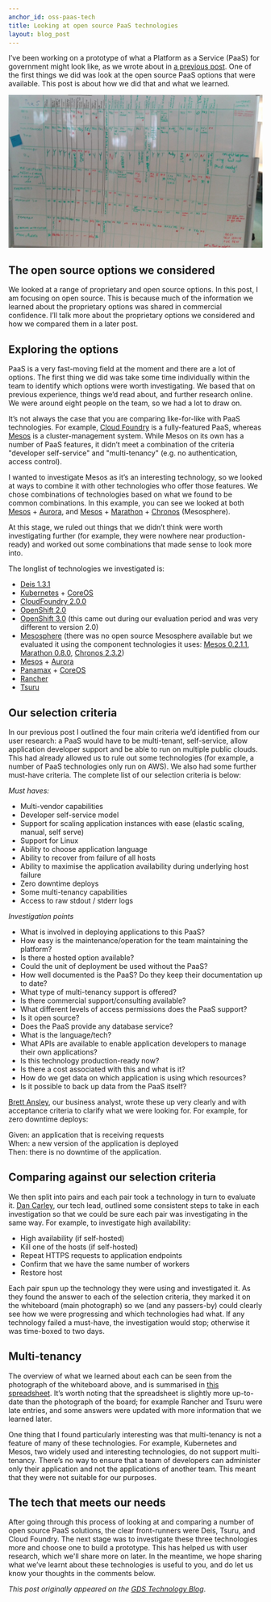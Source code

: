 ```yaml
---
anchor_id: oss-paas-tech
title: Looking at open source PaaS technologies
layout: blog_post
---
```

<p>I’ve been working on a prototype of what a Platform as a Service (PaaS) for
government might look like, as we wrote about in <a
href="https://gds.blog.gov.uk/2015/09/08/building-a-platform-to-host-digital-services/">a
previous post</a>. <span id="more-1257"></span> One of the first things we did
was look at the open source PaaS options that were available. This post is about
how we did that and what we learned.</p>
<img
src="/img/our_whiteboard_comparison.jpg" alt="Comparison table of PaaS" />
<h2>The open source options we considered</h2>
<p>We looked at a range of proprietary and open source options. In this post, I
am focusing on open source. This is because much of the information we learned
about the proprietary options was shared in commercial confidence. I’ll talk
more about the proprietary options we considered and how we compared them in a
later post.</p>
<h2>Exploring the options</h2>
<p>PaaS is a very fast-moving field at the moment and there are a lot of
options. The first thing we did was take some time individually within the team
to identify which options were worth investigating. We based that on previous
experience, things we’d read about, and further research online. We were around
eight people on the team, so we had a lot to draw on.</p>
<p>It’s not always the case that you are comparing like-for-like with PaaS
technologies. For example, <a href="https://www.cloudfoundry.org/">Cloud
Foundry</a> is a fully-featured PaaS, whereas <a
href="http://mesos.apache.org/">Mesos</a> is a cluster-management system. While
Mesos on its own has a number of PaaS features, it didn’t meet a combination of
the criteria "developer self-service" and "multi-tenancy" (e.g. no
authentication, access control).</p>
<p>I wanted to investigate Mesos as it’s an interesting technology, so we looked
at ways to combine it with other technologies who offer those features. We chose
combinations of technologies based on what we found to be common combinations.
In this example, you can see we looked at both <a
href="http://mesos.apache.org/">Mesos</a> + <a
href="http://aurora.apache.org/">Aurora</a>, and <a
href="http://mesos.apache.org/">Mesos</a> + <a
href="https://mesosphere.github.io/marathon/">Marathon</a> + <a
href="https://mesos.github.io/chronos/">Chronos</a> (Mesosphere). </p>
<p>At this stage, we ruled out things that we didn’t think were worth
investigating further (for example, they were nowhere near production-ready) and
worked out some combinations that made sense to look more into. </p>
<p>The longlist of technologies we investigated is:</p>
<ul>
<li><a href="http://deis.io/">Deis 1.3.1</a></li>
<li><a href="http://kubernetes.io/">Kubernetes</a> + <a
href="https://coreos.com/">CoreOS</a></li>
<li><a href="https://www.cloudfoundry.org/">CloudFoundry 2.0.0</a></li>
<li><a href="https://www.openshift.com/">OpenShift 2.0</a></li>
<li><a href="https://www.openshift.com/">OpenShift 3.0</a> (this came out during
our evaluation period and was very different to version 2.0)</li>
<li><a href="https://mesosphere.com/">Mesosphere</a> (there was no open source
Mesosphere available but we evaluated it using the component technologies it
uses: <a href="http://mesos.apache.org/">Mesos 0.2.1.1</a>, <a
href="https://mesosphere.github.io/marathon/">Marathon 0.8.0</a>, <a
href="https://mesos.github.io/chronos/">Chronos 2.3.2</a>)</li>
<li><a href="http://mesos.apache.org/">Mesos</a> + <a
href="http://aurora.apache.org/">Aurora</a></li>
<li><a href="http://panamax.io/">Panamax</a> + <a
href="https://coreos.com/">CoreOS</a></li>
<li><a href="http://rancher.com/">Rancher</a></li>
<li><a href="https://tsuru.io/">Tsuru</a></li>
</ul>
<h2>Our selection criteria</h2>
<p>In our previous post I outlined the four main criteria we’d identified from
our user research: a PaaS would have to be multi-tenant, self-service, allow
application developer support and be able to run on multiple public clouds. This
had already allowed us to rule out some technologies (for example, a number of
PaaS technologies only run on AWS). We also had some further must-have criteria.
The complete list of our selection criteria is below:</p>
<p><em>Must haves:</em></p>
<ul>
<li>Multi-vendor capabilities</li>
<li>Developer self-service model</li>
<li>Support for scaling application instances with ease (elastic scaling,
manual, self serve)</li>
<li>Support for Linux</li>
<li>Ability to choose application language</li>
<li>Ability to recover from failure of all hosts</li>
<li>Ability to maximise the application availability during underlying host
failure</li>
<li>Zero downtime deploys</li>
<li>Some multi-tenancy capabilities</li>
<li>Access to raw stdout / stderr logs</li>
</ul>
<p><em>Investigation points</em></p>
<ul>
<li>What is involved in deploying applications to this PaaS?</li>
<li>How easy is the maintenance/operation for the team maintaining the
platform?</li>
<li>Is there a hosted option available?</li>
<li>Could the unit of deployment be used without the PaaS?</li>
<li>How well documented is the PaaS? Do they keep their documentation up to
date?</li>
<li>What type of multi-tenancy support is offered?</li>
<li>Is there commercial support/consulting available?</li>
<li>What different levels of access permissions does the PaaS support?</li>
<li>Is it open source?</li>
<li>Does the PaaS provide any database service?</li>
<li>What is the language/tech?</li>
<li>What APIs are available to enable application developers to manage their own
applications?</li>
<li>Is this technology production-ready now?</li>
<li>Is there a cost associated with this and what is it?</li>
<li>How do we get data on which application is using which resources?</li>
<li>Is it possible to back up data from the PaaS itself?</li>
</ul>
<p><a href="https://twitter.com/pbansley">Brett Ansley</a>, our business
analyst, wrote these up very clearly and with acceptance criteria to clarify
what we were looking for. For example, for zero downtime deploys:</p>
<p>Given: an application that is receiving requests<br />
When: a new version of the application is deployed<br />
Then: there is no downtime of the application.</p>
<h2>Comparing against our selection criteria</h2>
<p>We then split into pairs and each pair took a technology in turn to evaluate
it. <a href="https://twitter.com/dancarley">Dan Carley</a>, our tech lead,
outlined some consistent steps to take in each investigation so that we could be
sure each pair was investigating in the same way. For example, to investigate
high availability:</p>
<ul>
<li>High availability (if self-hosted)</li>
<li>Kill one of the hosts (if self-hosted)</li>
<li>Repeat HTTPS requests to application endpoints</li>
<li>Confirm that we have the same number of workers</li>
<li>Restore host</li>
</ul>
<p>Each pair spun up the technology they were using and investigated it. As they
found the answer to each of the selection criteria, they marked it on the
whiteboard (main photograph) so we (and any passers-by) could clearly see how we
were progressing and which technologies had what. If any technology failed a
must-have, the investigation would stop; otherwise it was time-boxed to two
days.</p>
<h2>Multi-tenancy</h2>
<p>The overview of what we learned about each can be seen from the photograph of
the whiteboard above, and is summarised in <a
href="https://gdstechnology.blog.gov.uk/wp-content/uploads/sites/31/2015/10/Consolidated-evalution-of-PaaS-Technologies-Sheet1-1.csv">this
spreadsheet</a>. It’s worth noting that the spreadsheet is slightly more
up-to-date than the photograph of the board; for example Rancher and Tsuru were
late entries, and some answers were updated with more information that we
learned later.</p>
<p>One thing that I found particularly interesting was that multi-tenancy is not
a feature of many of these technologies. For example, Kubernetes and Mesos, two
widely used and interesting technologies, do not support multi-tenancy. There’s
no way to ensure that a team of developers can administer only their application
and not the applications of another team. This meant that they were not suitable
for our purposes.</p>
<h2>The tech that meets our needs</h2>
<p>After going through this process of looking at and comparing a number of open
source PaaS solutions, the clear front-runners were Deis, Tsuru, and Cloud
Foundry. The next stage was to investigate these three technologies more and
choose one to build a prototype. This has helped us with user research, which
we'll share more on later. In the meantime, we hope sharing what we’ve learnt
about these technologies is useful to you, and do let us know your thoughts in
the comments below.</p>

*This post originally appeared on the [GDS Technology
Blog](https://gdstechnology.blog.gov.uk/2015/10/27/looking-at-open-source-paas-technologies/)*.
